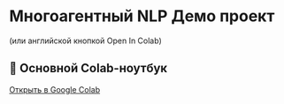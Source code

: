 # Многоагентный NLP Демо проект


(или английской кнопкой Open In Colab)

## 🚀 Основной Colab-ноутбук
[Открыть в Google Colab](ССЫЛКА_СЮДА)
